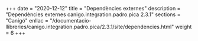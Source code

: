 +++
date        = "2020-12-12"
title       = "Dependències externes"
description = "Dependències externes canigo.integration.padro.pica 2.3.1"
sections    = "Canigó"
enllac		= "/documentacio-llibreries/canigo.integration.padro.pica/2.3.1/site/dependencies.html"
weight		= 6
+++
